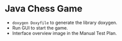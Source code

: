 # Java Chess Game

* `doxygen Doxyfile` to generate the library doxygen.
* Run GUI to start the game.
* Interface overview image in the Manual Test Plan.
